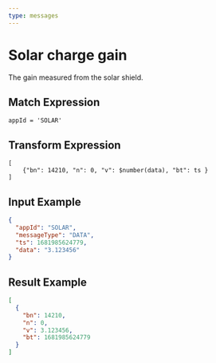 ```yaml
---
type: messages
---
```


# Solar charge gain

The gain measured from the solar shield.

## Match Expression

```jsonata
appId = 'SOLAR'
```

## Transform Expression

```jsonata
[
    {"bn": 14210, "n": 0, "v": $number(data), "bt": ts }
]
```

## Input Example

```json
{
  "appId": "SOLAR",
  "messageType": "DATA",
  "ts": 1681985624779,
  "data": "3.123456"
}
```

## Result Example

```json
[
  {
    "bn": 14210,
    "n": 0,
    "v": 3.123456,
    "bt": 1681985624779
  }
]
```
